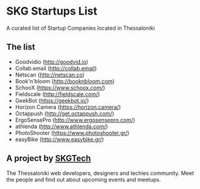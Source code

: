# SKG Startups List
A curated list of Startup Companies located in Thessaloniki

## The list
* Goodvidio (http://goodvid.io)
* Collab.email (http://collab.email)
* Netscan (http://netscan.co)
* Book'n'bloom (http://booknbloom.com)
* SchooX (https://www.schoox.com/)
* Fieldscale (http://fieldscale.com/)
* GeekBot (https://geekbot.io/)
* Horizon Camera (https://horizon.camera/)
* Octappush (http://get.octappush.com/)
* ErgoSensePro (http://www.ergosensepro.com/)
* athlenda (http://www.athlenda.com/)
* PhotoShooter (https://www.photoshooter.gr/)
* easyBike (http://www.easybike.gr/)

## A project by [SKGTech](http://skgtech.io)
The Thessaloniki web developers, designers and techies community. Meet the people and find out about upcoming events and meetups.
